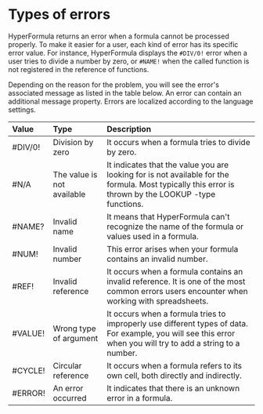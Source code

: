 # Types of errors

HyperFormula returns an error when a formula cannot be processed
properly. To make it easier for a user, each kind of error has its
specific error value. For instance, HyperFormula displays the
`#DIV/0!` error when a user tries to divide a number by zero, or
`#NAME!` when the called function is not registered in the reference
of functions.

Depending on the reason for the problem, you will see the error's
associated message as listed in the table below. An error
can contain an additional message property. Errors are localized
according to the language settings.


| Value | Type | Description |
| :--- | :--- | :--- |
| #DIV/0! | Division by zero | It occurs when a formula tries to divide by zero.  |
| #N/A | The value is not available | It indicates that the value you are looking for is not available for the formula. Most typically this error is thrown by the LOOKUP -type functions. |
| #NAME? | Invalid name | It means that HyperFormula can't recognize the name of the formula or values used in a formula. |
| #NUM! | Invalid number | This error arises when your formula contains an invalid number. |
| #REF! | Invalid reference | It occurs when a formula contains an invalid reference. It is one of the most common errors users encounter when working with spreadsheets. |
| #VALUE! | Wrong type of argument | It occurs when a formula tries to improperly use different types of data. For example, you will see this error when you will try to add a string to a number. |
| #CYCLE! | Circular reference | It occurs when a formula refers to its own cell, both directly and indirectly. |
| #ERROR! | An error occurred | It indicates that there is an unknown error in a formula. |